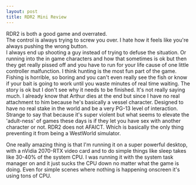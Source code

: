 ```yaml
---
layout: post
title: RDR2 Mini Review
---
```



RDR2 is both a good game and overrated.  
The control is always trying to screw you over. 
I hate how it feels like you're always pushing the wrong button.  
I always end up shooting a guy instead of trying to defuse the situation.
Or running into the in game characters and how that sometimes is ok but then they get really pissed off and you have to run for your life cause of one little controller malfunction.
I think hunting is the most fun part of the game.
Fishing is horrible, so boring and you can't even really see the fish or know if your bait is going to work until you waste minutes of real time waiting.
The story is ok but I don't see why it needs to be finished.
It's not really saying much. 
I already know that Arthur dies at the end but since I have no real attachment to him because he's basically a vessel character.
Designed to have no real stake in the world and be a very PG-13 level of interaction.
Strange to say that because it's super violent but what seems to elevate the 'adult-ness' of games these days is if they let you have sex with another character or not.
RDR2 does not AFAICT.
Which is basically the only thing preventing it from being a WestWorld simulator.

One really amazing thing is that I'm running it on a super powerful desktop, with a nVidia 2070-RTX video card and to do simple things like sleep takes like 30-40% of the system CPU.  I was running it with the system task manager on and it just sucks the CPU down no matter what the game is doing.  Even for simple scenes where nothing is happening onscreen it's using tons of CPU.  




